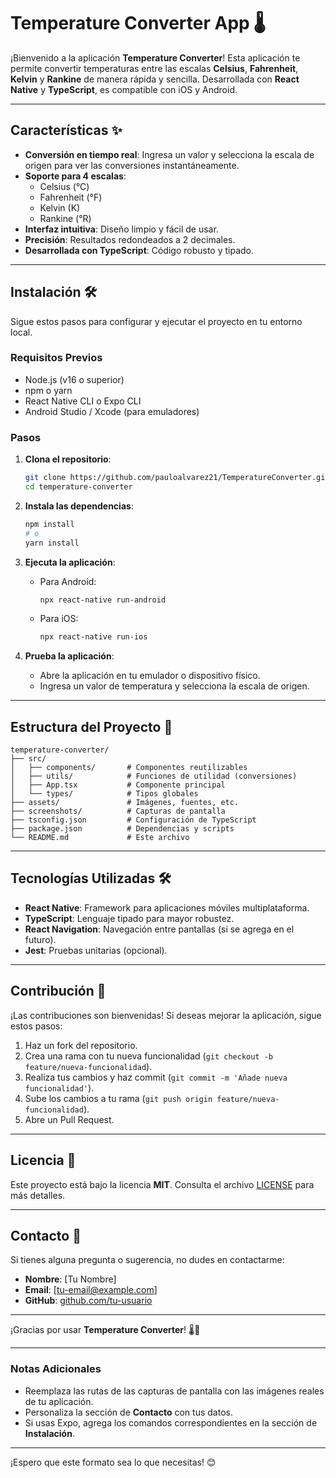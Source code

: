 # Temperature Converter App 🌡️

¡Bienvenido a la aplicación **Temperature Converter**! Esta aplicación te permite convertir temperaturas entre las escalas **Celsius**, **Fahrenheit**, **Kelvin** y **Rankine** de manera rápida y sencilla. Desarrollada con **React Native** y **TypeScript**, es compatible con iOS y Android.

---

## Características ✨

- **Conversión en tiempo real**: Ingresa un valor y selecciona la escala de origen para ver las conversiones instantáneamente.
- **Soporte para 4 escalas**:
  - Celsius (°C)
  - Fahrenheit (°F)
  - Kelvin (K)
  - Rankine (°R)
- **Interfaz intuitiva**: Diseño limpio y fácil de usar.
- **Precisión**: Resultados redondeados a 2 decimales.
- **Desarrollada con TypeScript**: Código robusto y tipado.

---

## Instalación 🛠️

Sigue estos pasos para configurar y ejecutar el proyecto en tu entorno local.

### Requisitos Previos

- Node.js (v16 o superior)
- npm o yarn
- React Native CLI o Expo CLI
- Android Studio / Xcode (para emuladores)

### Pasos

1. **Clona el repositorio**:
   ```bash
   git clone https://github.com/pauloalvarez21/TemperatureConverter.git
   cd temperature-converter
   ```

2. **Instala las dependencias**:
   ```bash
   npm install
   # o
   yarn install
   ```

3. **Ejecuta la aplicación**:
   - Para Android:
     ```bash
     npx react-native run-android
     ```
   - Para iOS:
     ```bash
     npx react-native run-ios
     ```

4. **Prueba la aplicación**:
   - Abre la aplicación en tu emulador o dispositivo físico.
   - Ingresa un valor de temperatura y selecciona la escala de origen.

---

## Estructura del Proyecto 📂

```
temperature-converter/
├── src/
│   ├── components/       # Componentes reutilizables
│   ├── utils/            # Funciones de utilidad (conversiones)
│   ├── App.tsx           # Componente principal
│   └── types/            # Tipos globales
├── assets/               # Imágenes, fuentes, etc.
├── screenshots/          # Capturas de pantalla
├── tsconfig.json         # Configuración de TypeScript
├── package.json          # Dependencias y scripts
└── README.md             # Este archivo
```

---

## Tecnologías Utilizadas 🛠️

- **React Native**: Framework para aplicaciones móviles multiplataforma.
- **TypeScript**: Lenguaje tipado para mayor robustez.
- **React Navigation**: Navegación entre pantallas (si se agrega en el futuro).
- **Jest**: Pruebas unitarias (opcional).

---

## Contribución 🤝

¡Las contribuciones son bienvenidas! Si deseas mejorar la aplicación, sigue estos pasos:

1. Haz un fork del repositorio.
2. Crea una rama con tu nueva funcionalidad (`git checkout -b feature/nueva-funcionalidad`).
3. Realiza tus cambios y haz commit (`git commit -m 'Añade nueva funcionalidad'`).
4. Sube los cambios a tu rama (`git push origin feature/nueva-funcionalidad`).
5. Abre un Pull Request.

---

## Licencia 📜

Este proyecto está bajo la licencia **MIT**. Consulta el archivo [LICENSE](LICENSE) para más detalles.

---

## Contacto 📧

Si tienes alguna pregunta o sugerencia, no dudes en contactarme:

- **Nombre**: [Tu Nombre]
- **Email**: [tu-email@example.com]
- **GitHub**: [github.com/tu-usuario](https://github.com/tu-usuario)

---

¡Gracias por usar **Temperature Converter**! 🌡️🚀

---

### Notas Adicionales

- Reemplaza las rutas de las capturas de pantalla con las imágenes reales de tu aplicación.
- Personaliza la sección de **Contacto** con tus datos.
- Si usas Expo, agrega los comandos correspondientes en la sección de **Instalación**.

---

¡Espero que este formato sea lo que necesitas! 😊